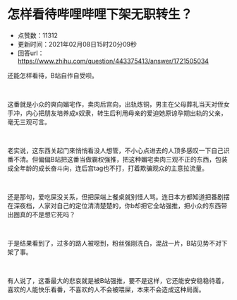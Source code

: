 # 怎样看待哔哩哔哩下架无职转生？
- 点赞数：11312
- 更新时间：2021年02月08日15时20分09秒
- 回答url：https://www.zhihu.com/question/443375413/answer/1721505034
<body>
 <p data-pid="NDUYyDfM">还能怎样看待，B站自作自受呗。</p>
 <p class="ztext-empty-paragraph"><br></p>
 <p data-pid="iwvH9iC0">这番就是小众的爽向媚宅作，卖肉后宫向，出轨炼铜，男主在父母葬礼当天对侄女手冲，内心把朋友培养成x奴隶，转生后利用母亲的爱迫她原谅孕期出轨的父亲，毫无三观可言。</p>
 <p class="ztext-empty-paragraph"><br></p>
 <p data-pid="_CRmyhKO">老实说，这东西关起门來悄悄看没人想管，不小心点进去的人顶多感叹一下自己识番不清。但偏偏B站把这番当做霸权强推，把这种媚宅卖肉三观不正的东西，包装成全年龄的成长奋斗向，连后宫tag也不打，打着欺骗观众的主意拉流量。</p>
 <p class="ztext-empty-paragraph"><br></p>
 <p data-pid="TWQCmmUq">还是那句，爱吃屎没关系，但把屎端上餐桌就别怪人骂。连日本方都知道把番剧摆在深夜档，人家对自己的定位清清楚楚的，你b却把它全站强推，把小众的东西带出圈真的不是想它死吗？</p>
 <p class="ztext-empty-paragraph"><br></p>
 <p data-pid="W4ASXwJx">于是结果看到了，过多的路人被噁到，粉丝强刚洗白，混战一片，B站见势不对下架了事。</p>
 <p class="ztext-empty-paragraph"><br></p>
 <p data-pid="XtEqttaI">有人说了，这番最大的悲哀就是被B站强推，要不是这样，它还能安安稳稳待着，喜欢的人能快乐看番，不喜欢的人不会被喂屎，本来不会造成这种局面。</p>
</body>